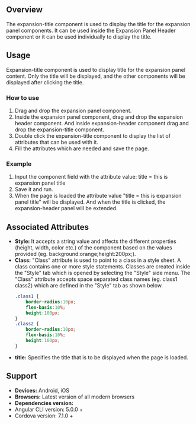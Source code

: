 ## Overview
The expansion-title component is used to display the title for the expansion panel components. It can be used inside the Expansion Panel Header component or it can be used individually to display the title.
## Usage
Expansion-title component is used to display title for the expansion panel content. Only the title will be displayed, and the other components will be displayed after clicking the title.
### How to use
1. Drag and drop the expansion panel component.
2. Inside the expansion panel component, drag and drop the expansion header component. And inside expansion-header component drag and drop the expansion-title component.
3. Double click the expansion-title component to display the list of attributes that can be used with it.
4. Fill the attributes which are needed and save the page.

### Example 
1. Input the component field with the attribute value:
title = this is expansion panel title
2. Save it and run.
3. When the page is loaded the attribute value "title = this is expansion panel title" will be displayed. And when the title is clicked, the expansion-header panel will be extended.

## Associated Attributes 
- **Style:** It accepts a string value and affects the different properties (height, width, color etc.) of the component based on the values provided (eg. background:orange;height:200px;).
- **Class:** "Class" attribute is used to point to a class in a style sheet. A class contains one or more style statements. Classes are created inside the "Style" tab which is opened by selecting the "Style" side menu. The "Class" attribute accepts space separated class names (eg. class1 class2) which are defined in the "Style" tab as shown below.
    ```css
    .class1 {
        border-radius:10px;
        flex-basis:10%;
        height:100px;
    }
    .class2 {
        border-radius:10px;
        flex-basis:10%;
        height:100px;
    }
    ```
- **title:** Specifies the title that is to be displayed when the page is loaded. 
## Support
- **Devices:** Android, iOS
- **Browsers:**  Latest version of all modern browsers
- **Dependencies version:** 
- Angular CLI version: 5.0.0 + 
- Cordova version: 7.1.0 + 
